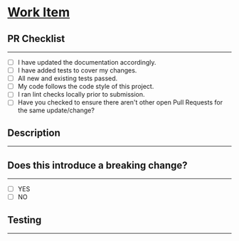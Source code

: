 # [Work Item](./link-to-the-work-item)

## PR Checklist

---

<!-- Use the check list below to ensure your branch is ready for PR.  If the item is not applicable leave it blank. -->

- [ ] I have updated the documentation accordingly.
- [ ] I have added tests to cover my changes.
- [ ] All new and existing tests passed.
- [ ] My code follows the code style of this project.
- [ ] I ran lint checks locally prior to submission.
- [ ] Have you checked to ensure there aren't other open Pull Requests for the same update/change?

## Description

---

<!-- Concise description of the problem and the solution -->

## Does this introduce a breaking change?

---

- [ ] YES
- [ ] NO

<!-- If this introduces a breaking change, please describe the impact and migration path for existing applications below. -->

## Testing

---

<!-- Instructions for testing and validation of your code -->
